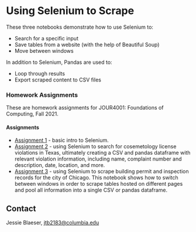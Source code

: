 # Using Selenium to Scrape

These three notebooks demonstrate how to use Selenium to: 

* Search for a specific input 
* Save tables from a website (with the help of Beautiful Soup)
* Move between windows

In addition to Selenium, Pandas are used to: 

* Loop through results 
* Export scraped content to CSV files

### Homework Assignments

These are homework assignments for JOUR4001: Foundations of Computing, Fall 2021.

#### Assignments

* [Assignment 1](https://github.com/jessieblaeser/Pandas-Basics/blob/59ee736784cd9674186346bb9c79246c87e128c1/Simple%20Pandas%20Analysis%20with%20Animals.ipynb) - basic intro to Selenium. 
* [Assignment 2](https://github.com/jessieblaeser/Pandas-Basics/blob/59ee736784cd9674186346bb9c79246c87e128c1/Pandas%20Analysis%20with%20Billionaires.ipynb) - using Selenium to search for cosemetology license violations in Texas, ultimately creating a CSV and pandas dataframe with relevant violation information, including name, complaint number and description, date, location, and more. 
* [Assignment 3](https://github.com/jessieblaeser/Pandas-Basics/blob/59ee736784cd9674186346bb9c79246c87e128c1/Pandas%20Analysis%20with%20Billionaires.ipynb) - using Selenium to scrape building permit and inspection records for the city of Chicago. This notebook shows how to switch between windows in order to scrape tables hosted on different pages and pool all information into a single CSV or pandas dataframe. 

## Contact

Jessie Blaeser, [jtb2183@columbia.edu](mailto:jtb2183@columbia.edu) 
